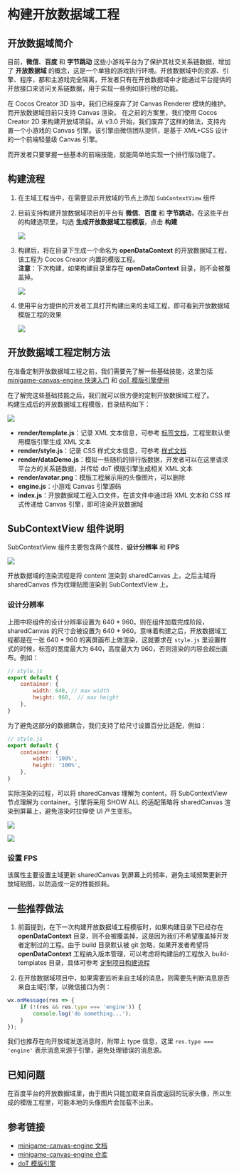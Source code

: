 # 构建开放数据域工程

## 开放数据域简介

目前，**微信**、**百度** 和 **字节跳动** 这些小游戏平台为了保护其社交关系链数据，增加了 **开放数据域** 的概念，这是一个单独的游戏执行环境。开放数据域中的资源、引擎、程序，都和主游戏完全隔离，开发者只有在开放数据域中才能通过平台提供的开放接口来访问关系链数据，用于实现一些例如排行榜的功能。

在 Cocos Creator 3D 当中，我们已经废弃了对 Canvas Renderer 模块的维护。而开放数据域目前只支持 Canvas 渲染。
在之前的方案里，我们使用 Cocos Creator 2D 来构建开放域项目。从 v3.0 开始，我们废弃了这样的做法，支持内置一个小游戏的 Canvas 引擎。该引擎由微信团队提供，是基于 XML+CSS 设计的一个前端轻量级 Canvas 引擎。

而开发者只要掌握一些基本的前端技能，就能简单地实现一个排行版功能了。

## 构建流程

1. 在主域工程当中，在需要显示开放域的节点上添加 `SubContextView` 组件

2. 目前支持构建开放数据域项目的平台有 **微信**、**百度** 和 **字节跳动**，在这些平台的构建选项里，勾选 **生成开放数据域工程模版**，点击 **构建**

    ![](./build-open-data-context/generate-template.png)

3. 构建后，将在目录下生成一个命名为 **openDataContext** 的开放数据域工程，该工程为 Cocos Creator 内置的模版工程。  
**注意**：下次构建，如果构建目录里存在 **openDataContext** 目录，则不会被覆盖掉。

    ![](./build-open-data-context/build-output.png)

4. 使用平台方提供的开发者工具打开构建出来的主域工程，即可看到开放数据域模版工程的效果

    ![](./build-open-data-context/show-in-devtool.png)

## 开放数据域工程定制方法

在准备定制开放数据域工程之前，我们需要先了解一些基础技能，这里包括 [minigame-canvas-engine 快速入门](https://wechat-miniprogram.github.io/minigame-canvas-engine/api/guide.html#%E5%AE%89%E8%A3%85) 和 [doT 模版引擎使用](http://olado.github.io/doT/?spm=a2c6h.12873639.0.0.36f45227oKu0XO)

在了解完这些基础技能之后，我们就可以很方便的定制开放数据域工程了。  
构建生成后的开放数据域工程模版，目录结构如下：

![](./build-open-data-context/folder-structure.png)

- **render/template.js**：记录 XML 文本信息，可参考 [标签文档](https://wechat-miniprogram.github.io/minigame-canvas-engine/api/tags.html#%E6%A0%87%E7%AD%BE%E5%88%97%E8%A1%A8)，工程里默认使用模版引擎生成 XML 文本
- **render/style.js**：记录 CSS 样式文本信息，可参考 [样式文档](https://wechat-miniprogram.github.io/minigame-canvas-engine/api/style.html#%E5%B8%83%E5%B1%80)
- **render/dataDemo.js**：模拟一些随机的排行版数据，开发者可以在这里请求平台方的关系链数据，并传给 doT 模版引擎生成相关 XML 文本
- **render/avatar.png**：模版工程展示用的头像图片，可以删除
- **engine.js**：小游戏 Canvas 引擎源码
- **index.js**：开放数据域工程入口文件，在该文件中通过将 XML 文本和 CSS 样式传递给 Canvas 引擎，即可渲染开放数据域

## SubContextView 组件说明

SubContextView 组件主要包含两个属性，**设计分辨率** 和 **FPS**

![](./build-open-data-context/sub-context-view.png)

开放数据域的渲染流程是将 content 渲染到 sharedCanvas 上，之后主域将 sharedCanvas 作为纹理贴图渲染到 SubContextView 上。  

### 设计分辨率

上图中将组件的设计分辨率设置为 640 * 960。则在组件加载完成阶段，sharedCanvas 的尺寸会被设置为 640 * 960。意味着构建之后，开放数据域工程都是在一张 640 * 960 的离屏画布上做渲染，这就要求在 `style.js` 里设置样式的时候，标签的宽度最大为 640，高度最大为 960，否则渲染的内容会超出画布。例如：

```js
// style.js
export default {
    container: {
        width: 640, // max width
        height: 960,  // max height
    },
}
```

为了避免这部分的数据耦合，我们支持了给尺寸设置百分比适配，例如：

```js
// style.js
export default {
    container: {
        width: '100%',
        height: '100%',
    },
}
```

实际渲染的过程，可以将 sharedCanvas 理解为 content，将 SubContextView 节点理解为 container。引擎将采用 SHOW ALL 的适配策略将 sharedCanvas 渲染到屏幕上，避免渲染时拉伸使 UI 产生变形。

![](./build-open-data-context/adaption-1.png)

![](./build-open-data-context/adaption-2.png)

### 设置 FPS

该属性主要设置主域更新 sharedCanvas 到屏幕上的频率，避免主域频繁更新开放域贴图，以防造成一定的性能损耗。

## 一些推荐做法

1. 前面提到，在下一次构建开放数据域工程模版时，如果构建目录下已经存在 **openDataContext** 目录，则不会被覆盖掉，这是因为我们不希望覆盖掉开发者定制过的工程。由于 build 目录默认被 git 忽略，如果开发者希望将 **openDataContext** 工程纳入版本管理，可以考虑将构建后的工程放入 build-templates 目录，具体可参考 [定制项目构建流程](./custom-project-build-template.md)

2. 在开放数据域项目中，如果需要监听来自主域的消息，则需要先判断消息是否来自主域引擎，以微信接口为例：

```js
wx.onMessage(res => {
    if (!(res && res.type === 'engine')) {
        console.log('do something...');
    }
});
```

我们也推荐在向开放域发送消息时，附带上 type 信息，这里 `res.type === 'engine'` 表示消息来源于引擎，避免处理错误的消息源。

## 已知问题

在百度平台的开放数据域里，由于图片只能加载来自百度返回的玩家头像，所以生成的模版工程里，可能本地的头像图片会加载不出来。

## 参考链接

- [minigame-canvas-engine 文档](https://wechat-miniprogram.github.io/minigame-canvas-engine/)
- [minigame-canvas-engine 仓库](https://github.com/wechat-miniprogram/minigame-canvas-engine)
- [doT 模版引擎](http://olado.github.io/doT/?spm=a2c6h.12873639.0.0.36f45227oKu0XO)
